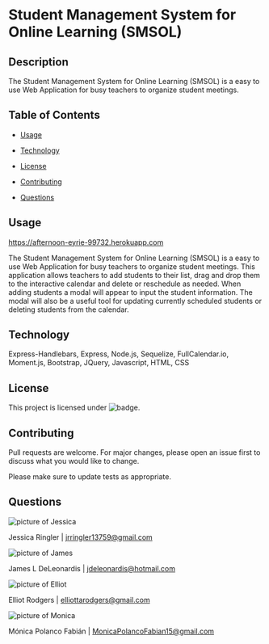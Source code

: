 # Student Management System for Online Learning (SMSOL)

## Description

The Student Management System for Online Learning (SMSOL) is a easy to use Web Application for busy teachers to organize student meetings.

## Table of Contents


* [Usage](#usage)

* [Technology](#Technology)

* [License](#license)

* [Contributing](#contributing)

* [Questions](#questions)



## Usage

https://afternoon-eyrie-99732.herokuapp.com

The Student Management System for Online Learning (SMSOL) is a easy to use Web Application for busy teachers to organize student meetings. This application allows teachers to add students to their list, drag and drop them to the interactive calendar and delete or reschedule as needed. When adding students a modal will appear to input the student information. The modal will also be a useful tool for updating currently scheduled students or deleting students from the calendar.

## Technology
Express-Handlebars, Express, Node.js, Sequelize, FullCalendar.io, Moment.js, Bootstrap, JQuery, Javascript, HTML, CSS

## License
 This project is licensed under ![badge](https://img.shields.io/badge/License-MIT-blue).

## Contributing
Pull requests are welcome. For major changes, please open an issue first to discuss what you would like to change.

Please make sure to update tests as appropriate.


## Questions

![picture of Jessica](https://avatars2.githubusercontent.com/u/59769199?s=460&u=95cb9005c7abcfae8a3778ca62c02c35953a9cc8&v=4)

Jessica Ringler | jrringler13759@gmail.com

![picture of James](https://avatars2.githubusercontent.com/u/58078950?s=460&u=e56c9798b1df39ccbdff843beedb5923f1330645&v=4)

James L DeLeonardis | jdeleonardis@hotmail.com

![picture of Elliot](https://avatars0.githubusercontent.com/u/59626793?s=460&u=f135c9ecfe80810016e5c0f2c88373e9cad991cb&v=4)

Elliot Rodgers | elliottarodgers@gmail.com


![picture of Monica](https://avatars3.githubusercontent.com/u/60660512?v=4)

Mónica Polanco Fabián | MonicaPolancoFabian15@gmail.com
